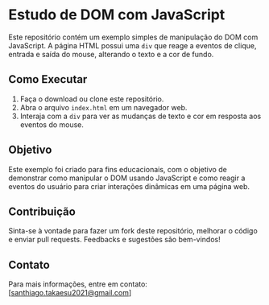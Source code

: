 # Estudo de DOM com JavaScript

Este repositório contém um exemplo simples de manipulação do DOM com JavaScript. A página HTML possui uma `div` que reage a eventos de clique, entrada e saída do mouse, alterando o texto e a cor de fundo.

## Como Executar

1. Faça o download ou clone este repositório.
2. Abra o arquivo `index.html` em um navegador web.
3. Interaja com a `div` para ver as mudanças de texto e cor em resposta aos eventos do mouse.

## Objetivo

Este exemplo foi criado para fins educacionais, com o objetivo de demonstrar como manipular o DOM usando JavaScript e como reagir a eventos do usuário para criar interações dinâmicas em uma página web.

## Contribuição

Sinta-se à vontade para fazer um fork deste repositório, melhorar o código e enviar pull requests. Feedbacks e sugestões são bem-vindos!

## Contato

Para mais informações, entre em contato: [santhiago.takaesu2021@gmail.com]
